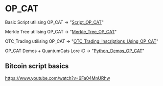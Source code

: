 # OP_CAT
Basic Script utilising OP_CAT -> "[Script_OP_CAT](https://github.com/BRbtc/OP_CAT/blob/main/Utilising_OP_CAT)"

Merkle Tree utilising OP_CAT -> "[Merkle_Tree_OP_CAT](https://github.com/BRbtc/OP_CAT/blob/main/Merkle_Tree_Utilising_OP_CAT)"

OTC_Trading utilising OP_CAT -> "[OTC_Trading_Inscriptions_Using_OP_CAT](https://github.com/BRbtc/OP_CAT/blob/main/OTC-Inscriptions)"

OP_CAT Demos + QuantumCats Lore :D -> "[Python_Demos_OP_CAT](https://github.com/BRbtc/OP_CAT/tree/main/OP_CAT_Demos_Bonus)" 

## Bitcoin script basics
https://www.youtube.com/watch?v=6Fa04MnURhw

